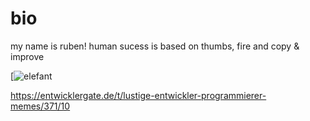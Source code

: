 # bio

my name is ruben! human sucess is based on thumbs, fire and copy & improve

[![elefant](https://entwicklergate.de/uploads/default/original/1X/b60780b0f928d234dbba8ad23d5580f52b738c0c.jpeg)

https://entwicklergate.de/t/lustige-entwickler-programmierer-memes/371/10
